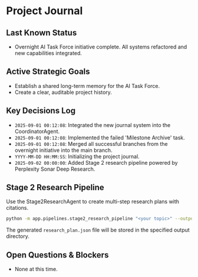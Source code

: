 # Project Journal

## Last Known Status
* Overnight AI Task Force initiative complete. All systems refactored and new capabilities integrated.


## Active Strategic Goals
- Establish a shared long-term memory for the AI Task Force.
- Create a clear, auditable project history.

## Key Decisions Log
- `2025-09-01 00:12:08`: Integrated the new journal system into the CoordinatorAgent.
- `2025-09-01 00:12:08`: Implemented the failed 'Milestone Archive' task.
- `2025-09-01 00:12:08`: Merged all successful branches from the overnight initiative into the main branch.
- `YYYY-MM-DD HH:MM:SS`: Initializing the project journal.
- `2025-09-02 00:00:00`: Added Stage 2 research pipeline powered by Perplexity Sonar Deep Research.

## Stage 2 Research Pipeline
Use the Stage2ResearchAgent to create multi-step research plans with citations.

```bash
python -m app.pipelines.stage2_research_pipeline "<your topic>" --output stage2
```

The generated `research_plan.json` file will be stored in the specified output directory.

## Open Questions & Blockers
- None at this time.

